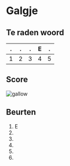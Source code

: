 # Galgje

## Te raden woord

|.|.|.|E|.|
|-|-|-|-|-|
|1|2|3|4|5|

## Score
![gallow](./images/1.png)

## Beurten
1. E
2.
3.
4.
5.
6.